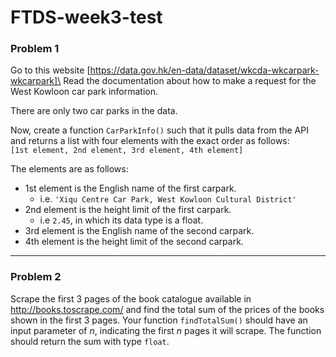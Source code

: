 # FTDS-week3-test

### Problem 1
 Go to this website [https://data.gov.hk/en-data/dataset/wkcda-wkcarpark-wkcarpark]\
 Read the documentation about how to make a request for the West Kowloon car park information.

 There are only two car parks in the data.

 Now, create a function ```CarParkInfo()``` such that it pulls data from the API and returns a list with four elements with the exact order as follows:\
 ```[1st element, 2nd element, 3rd element, 4th element]```

 The elements are as follows:
 - 1st element is the English name of the first carpark. 
   - i.e. ```'Xiqu Centre Car Park, West Kowloon Cultural District'```
 - 2nd element is the height limit of the first carpark. 
   - i.e ```2.45```, in which its data type is a float.
 - 3rd element is the English name of the second carpark.
 - 4th element is the height limit of the second carpark.

-------------
### Problem 2

Scrape the first 3 pages of the book catalogue available in http://books.toscrape.com/ and find the total sum of the prices of the books shown in the first 3 pages. Your function ```findTotalSum()``` should have an input parameter of *n*, indicating the first *n* pages it will scrape. The function should return the sum with type ```float```. 